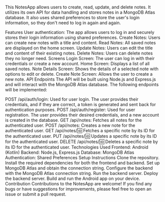 This NotesApp allows users to create, read, update, and delete notes. It utilizes its own API for data handling and stores notes in a MongoDB Atlas database. It also uses shared preferences to store the user's login information, so they don't need to log in again and again.

Features
User authentication: The app allows users to log in and securely stores their login information using shared preferences.
Create Notes: Users can create new notes with a title and content.
Read Notes: All saved notes are displayed on the home screen.
Update Notes: Users can edit the title and content of their existing notes.
Delete Notes: Users can delete notes they no longer need.
Screens
Login Screen: The user can log in with their credentials or create a new account.
Home Screen: Displays a list of all saved notes.
Note Details Screen: Shows the details of a selected note with options to edit or delete.
Create Note Screen: Allows the user to create a new note.
API Endpoints
The API will be built using Node.js and Express.js and will interact with the MongoDB Atlas database. The following endpoints will be implemented:

POST /api/auth/login: Used for user login. The user provides their credentials, and if they are correct, a token is generated and sent back for authentication purposes.
POST /api/auth/register: Used for user registration. The user provides their desired credentials, and a new account is created in the database.
GET /api/notes: Fetches all notes for the authenticated user.
POST /api/notes: Creates a new note for the authenticated user.
GET /api/notes/:id: Fetches a specific note by its ID for the authenticated user.
PUT /api/notes/:id: Updates a specific note by its ID for the authenticated user.
DELETE /api/notes/:id: Deletes a specific note by its ID for the authenticated user.
Technologies Used
Frontend: Android (Kotlin)
Backend: Node.js, Express.js
Database: MongoDB Atlas
Authentication: Shared Preferences
Setup Instructions
Clone the repository.
Install the required dependencies for both the frontend and backend.
Set up MongoDB Atlas and obtain the connection string.
Configure the backend with the MongoDB Atlas connection string.
Run the backend server.
Deploy the backend server.
Build and run the Android app on your device.
Contribution
Contributions to the NotesApp are welcome! If you find any bugs or have suggestions for improvements, please feel free to open an issue or submit a pull request.
